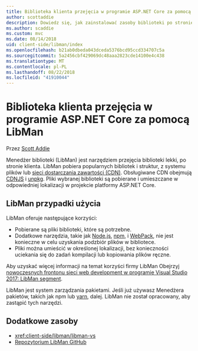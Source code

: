 ```yaml
---
title: Biblioteka klienta przejęcia w programie ASP.NET Core za pomocą LibMan
author: scottaddie
description: Dowiedz się, jak zainstalować zasoby biblioteki po stronie klienta w projektach programu ASP.NET Core za pomocą Menedżera biblioteki (LibMan).
ms.author: scaddie
ms.custom: mvc
ms.date: 08/14/2018
uid: client-side/libman/index
ms.openlocfilehash: b21ab0dbeda043dceda5376bcd95ccd334707c5a
ms.sourcegitcommit: 5a2456cbf429069dc48aaa2823cde14100e4c438
ms.translationtype: MT
ms.contentlocale: pl-PL
ms.lasthandoff: 08/22/2018
ms.locfileid: "41910044"
---
```

# <a name="client-side-library-acquisition-in-aspnet-core-with-libman"></a>Biblioteka klienta przejęcia w programie ASP.NET Core za pomocą LibMan

Przez [Scott Addie](https://twitter.com/Scott_Addie)

Menedżer biblioteki (LibMan) jest narzędziem przejęcia biblioteki lekki, po stronie klienta. LibMan pobiera popularnych bibliotek i struktur, z systemu plików lub [sieci dostarczania zawartości (CDN)](https://wikipedia.org/wiki/Content_delivery_network). Obsługiwane CDN obejmują [CDNJS](https://cdnjs.com/) i [unpkg](https://unpkg.com/#/). Pliki wybranej biblioteki są pobierane i umieszczane w odpowiedniej lokalizacji w projekcie platformy ASP.NET Core.

## <a name="libman-use-cases"></a>LibMan przypadki użycia

LibMan oferuje następujące korzyści:

* Pobierane są pliki biblioteki, które są potrzebne.
* Dodatkowe narzędzia, takie jak [Node.js](https://nodejs.org), [npm](https://www.npmjs.com), i [WebPack](https://webpack.js.org), nie jest konieczne w celu uzyskania podzbiór plików w bibliotece.
* Pliki można umieścić w określonej lokalizacji, bez konieczności uciekania się do zadań kompilacji lub kopiowania plików ręczne.

Aby uzyskać więcej informacji na temat korzyści firmy LibMan Obejrzyj [nowoczesnych frontonu sieci web development w programie Visual Studio 2017: LibMan segment](https://channel9.msdn.com/Events/Build/2017/B8073#time=43m34s).

LibMan jest system zarządzania pakietami. Jeśli już używasz Menedżera pakietów, takich jak npm lub [yarn](https://yarnpkg.com), dalej. LibMan nie został opracowany, aby zastąpić tych narzędzi.

## <a name="additional-resources"></a>Dodatkowe zasoby

* <xref:client-side/libman/libman-vs>
* [Repozytorium LibMan GitHub](https://github.com/aspnet/LibraryManager)
